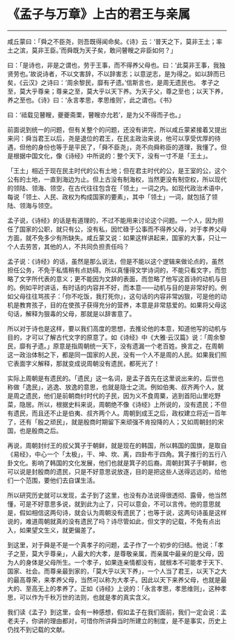 # 《孟子与万章》上古的君王与亲属

------

咸丘蒙曰：「舜之不臣尧，则吾既得闻命矣。《诗》云：‘普天之下，莫非王土；率土之滨，莫非王臣。’而舜既为天子矣，敢问瞽瞍之非臣如何？」

曰：「是诗也，非是之谓也，劳于王事，而不得养父母也。曰：‘此莫非王事，我独贤劳也。’故说诗者，不以文害辞，不以辞害志；以意逆志，是为得之。如以辞而已矣，《云汉》之诗曰：‘周余黎民，靡有孑遗。’信斯言也，是周无遗民也。 孝子之至，莫大乎尊亲；尊亲之至，莫大乎以天下养。为天子父，尊之至也；以天下养，养之至也。《诗》曰：‘永言孝思，孝思维则’，此之谓也。《书》

曰：‘祗载见瞽瞍，夔夔斋栗，瞽瞍亦允若’，是为父不得而子也。」

前面说到统一的问题，但有关整个的问题，还没有讲完，所以咸丘蒙紧接着又提出来问：舜当君王以后，尧是退位的君王，在民主政治来说，他可以享受优厚的待遇，但他的身份也等于是平民了，「舜不臣尧」，尧不向舜称臣的道理，我懂了。但是根据中国文化，像《诗经》中所说的：整个天下，没有一寸不是「王土」。

「王土」相近于现在民主时代的公有土地；但在君主时代的公，是王室的公，这个公有的土地，一直到海边为止。但上古没有制海权，当然更没有制空权，所以现代的领陆、领海、领空，在古代往往包含在「领土」一词之内。如现代政治术语中，每说「领土、人民、政权为构成国家的要素」，其中「领土」一词，就包括了领陆、领海与领空。

孟子说，《诗经》的话是有道理的，不过不能用来讨论这个问题。一个人，因为担任了国家的公职，就只有公，没有私，因忙碌于公事而不得养父母，对于孝养父母方面，就不免多少有所缺失。咸丘蒙又说：如果这样讲起来，国家的大事，只让一个人去劳苦，其他的人，不共同负担责任吗？

孟子说：《诗经》的话，虽然是那么说法，但是不能以这个逻辑来做论点的，虽然担任公务，不免于私情稍有点妨碍。所以真懂得文学诗词的，不能只看文字，而忽略了文字所代表的意义；更不能因为文辞的表面，而忽略了他写这首诗的动机与目的。例如平时讲话，有时话的内容并不好，而本意——动机与目的是非常好的。例如父母往往骂孩子：「你不吃饭，我打死你」，这句话的内容非常凶狠，可是他的动机是教育孩子，目的在使孩子获得充分的营养，本意是非常慈爱的。如果将父母这句话，解释为狠毒的父母，那就是以辞害意了。

所以对于诗也是这样，要以我们高度的思想，去推论他的本意，知道他写的动机与目的，才可以了解古代文字的原意了。如《诗经》中《大雅·云汉篇》说：「周余黎民，靡有孑遗。」原意是指周朝统一天下，没有遗漏一个老百姓。换言之，在周朝这一政治体制之下，都是同一国家的人民，没有一个人不是周的人民。如果我们照它表面字义解释，那就变成说周朝没有遗民，都死光了！

实际上周朝是有遗民的。「遗民」这一名词，是孟子首先在这里说出来的，后世也称做「逸民」，逃逸、放逸的意思，也就是隐士之流。例如伯夷、叔齐两个人，就是周之遗民，他们是前朝商纣时代的子民，因为义不食周粟，逃到首阳山里吃野菜，隐居。所以，根据史料来说，周朝绝不像《诗经》上所说的，没有遗民；不但有遗民，而且还不止是伯夷、叔齐两个人。周朝到成王之后，政权建立将近一百年了，还有「殷之顽民」，就是殷商时期留下来顽强不肯投降的人；又如周朝封的宋国，也是殷商之后。

再说，周朝封纣王的叔父箕子于朝鲜，就是现在的韩国，所以韩国的国旗，是取自《易经》，中心一个「太极」，干、坤、坎、离，四卦布于四角。箕子推行的五行八卦文化。影响了韩国的文化发展，他们也就是箕子的后裔。周朝封箕子于朝鲜，也可以说是封殷商的遗民，只是不好意思说放逐，目的是把这些人送得远远的，给他们一个范围，要他们去自谋生活。

所以研究历史就可以发现，孟子到了这里，也没有办法说得很透彻、露骨，他当然懂，可是不好意思多说，就到此为止了，只可以意会，不可以言传。他的意思就是，假如相信这两句诗，就会认为周朝没有遗民了；也等于说，这两句诗虽是这样说的，难道周朝就真的没有遗民了吗？诗尽管如此，但文字的记载，不免有点出入，如果望文生义，就更偏差了。

到这里，对于舜是不是一个真孝子的问题，孟子作了一个初步的归结。他说：「孝子之至，莫大乎尊亲」，人最大的大孝，是尊敬亲属，而亲属中最亲的是父母，因为人的身体是父母所生。一个孝子，如果连亲情都没有，就根本不可能孝于天下、国家、社会。而尊亲最到家的，「莫大乎以天下养」，一个人当了君王，以天下之大的最高尊荣，来孝养父母，当然可以称为大孝子。因此以天下来养父母，也就是最大的、至高无上的孝养了。正如《诗经》上说的：「永言孝思，孝思维则」，这种孝思，可以作为千秋万世的法则，也就是孝的真实含义。

我们读《孟子》到这里，会有一种感想，假如孟子在我们面前，我们一定会说：孟老夫子，你讲的理由都对，可惜你所讲舜当时所建立的制度，是不是事实，历史上仍找不到记载的文献。

